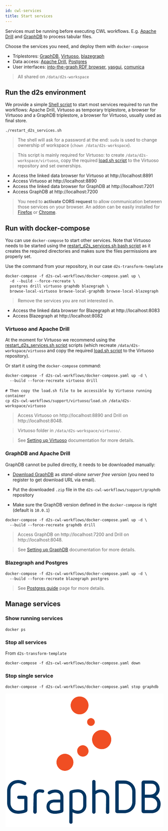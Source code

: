 ```yaml
---
id: cwl-services
title: Start services
---
```


Services must be running before executing CWL workflows. E.g. [Apache Drill](https://github.com/amalic/apache-drill) and [GraphDB](https://github.com/MaastrichtU-IDS/graphdb/) to process tabular files.

Choose the services you need, and deploy them with `docker-compose`

* Triplestores: [GraphDB](https://github.com/MaastrichtU-IDS/graphdb), [Virtuoso](https://hub.docker.com/r/tenforce/virtuoso/), [blazegraph](https://hub.docker.com/r/lyrasis/blazegraph/dockerfile)
* Data access: [Apache Drill](https://github.com/amalic/apache-drill), [Postgres](https://hub.docker.com/_/postgres)
* User interfaces: [into-the-graph RDF browser](https://github.com/MaastrichtU-IDS/into-the-graph), [yasgui](https://hub.docker.com/r/erikap/yasgui), [comunica](https://github.com/comunica/jQuery-Widget.js)

> All shared on `/data/d2s-workspace`

## Run the d2s environment

We provide a simple [Shell script](https://github.com/MaastrichtU-IDS/d2s-transform-template/blob/master/restart_d2s_services.sh) to start most services required to run the workflows: Apache Drill, Virtuoso as temporary triplestore, a browser for Virtuoso and a GraphDB triplestore, a browser for Virtuoso, usually used as final store.

```shell
./restart_d2s_services.sh
```

> The shell will ask for a password at the end: `sudo` is used to change ownership of workspace (`chown /data/d2s-workspace`). 

> This script is mainly required for Virtuoso: to create `/data/d2s-workspace/virtuoso`, copy the required [load.sh script](https://github.com/MaastrichtU-IDS/d2s-cwl-workflows/blob/master/support/virtuoso/load.sh) to the Virtuoso repository and set ownerships.

* Access the linked data browser for Virtuoso at http://localhost:8891
* Access Virtuoso at http://localhost:8890
* Access the  linked data browser for GraphDB at http://localhost:7201
* Access GraphDB at http://localhost:7200

> You need to **activate CORS request** to allow communication between those services on your browser. An addon can be easily installed for [Firefox](https://addons.mozilla.org/fr/firefox/addon/cors-everywhere/) or [Chrome](https://chrome.google.com/webstore/detail/allow-cors-access-control/lhobafahddgcelffkeicbaginigeejlf). 

## Run with docker-compose

You can use `docker-compose` to start other services. Note that Virtuoso needs to be started using the [restart_d2s_services.sh bash script](https://github.com/MaastrichtU-IDS/d2s-transform-template/blob/master/restart_d2s_services.sh) as it creates the required directories and makes sure the files permissions are properly set.

Use the command from your repository, in our case `d2s-transform-template`

```shell
docker-compose -f d2s-cwl-workflows/docker-compose.yaml up \
  -d --build --force-recreate \
  postgres drill virtuoso graphdb blazegraph \
  browse-local-virtuoso browse-local-graphdb browse-local-blazegraph
```

> Remove the services you are not interested in.

* Access the  linked data browser for Blazegraph at http://localhost:8083
* Access Blazegraph at http://localhost:8082

### Virtuoso and Apache Drill

At the moment for Virtuoso we recommend using the [restart_d2s_services.sh script](https://github.com/MaastrichtU-IDS/d2s-transform-template/blob/master/restart_d2s_services.sh) scripts (which recreate `/data/d2s-workspace/virtuoso` and copy the required [load.sh script](https://github.com/MaastrichtU-IDS/d2s-cwl-workflows/blob/master/support/virtuoso/load.sh) to the Virtuoso repository).

Or start it using the `docker-compose` command:

```shell
docker-compose -f d2s-cwl-workflows/docker-compose.yaml up -d \
  --build --force-recreate virtuoso drill
  
# Then copy the load.sh file to be accessible by Virtuoso running container
cp d2s-cwl-workflows/support/virtuoso/load.sh /data/d2s-workspace/virtuoso
```

> Access Virtuoso on http://localhost:8890 and Drill on http://localhost:8048.

> Virtuoso folder in `/data/d2s-workspace/virtuoso/`.

> See [Setting up Virtuoso](/docs/guide-virtuoso) documentation for more details.

### GraphDB and Apache Drill

GraphDB cannot be pulled directly, it needs to be downloaded manually:

* [Download GraphDB](https://ontotext.com/products/graphdb/) as *stand-alone server free version* (you need to register to get download URL via email).

* Put the downloaded `.zip` file in the `d2s-cwl-workflows/support/graphdb` repository
* Make sure the GraphDB version defined in the `docker-compose` is right (default is `10.0.1`)

```shell
docker-compose -f d2s-cwl-workflows/docker-compose.yaml up -d \
  --build --force-recreate graphdb drill
```

> Access GraphDB on http://localhost:7200 and Drill on http://localhost:8048.

> See [Setting up GraphDB](/docs/guide-graphdb) documentation for more details.

### Blazegraph and Postgres

```shell
docker-compose -f d2s-cwl-workflows/docker-compose.yaml up -d \
  --build --force-recreate blazegraph postgres
```

> See [Postgres guide](/docs/guide-postgres) page for more details.

## Manage services

### Show running services

```shell
docker ps
```

### Stop all services

From `d2s-transform-template`

```shell
docker-compose -f d2s-cwl-workflows/docker-compose.yaml down
```

### Stop single service

```shell
docker-compose -f d2s-cwl-workflows/docker-compose.yaml stop graphdb
```

[![GraphDB](/img/graphdb-logo.png)](https://ontotext.com/products/graphdb/)

